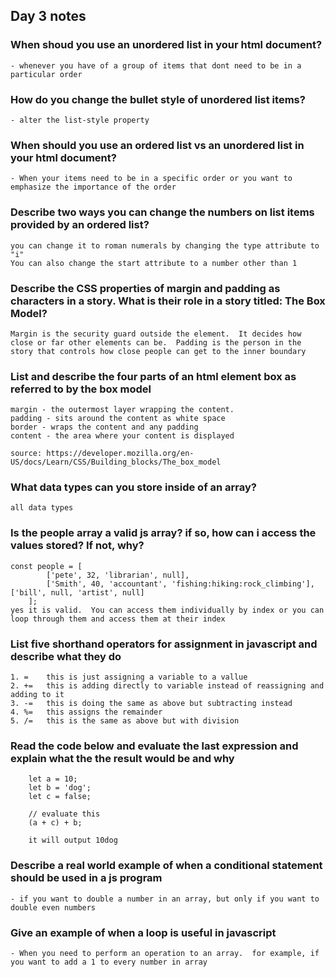 ## Day 3 notes

### When shoud you use an unordered list in your html document?
    - whenever you have of a group of items that dont need to be in a particular order

### How do you change the bullet style of unordered list items?
    - alter the list-style property 

### When should you use an ordered list vs an unordered list in your html document?
    - When your items need to be in a specific order or you want to emphasize the importance of the order


### Describe two ways you can change the numbers on list items provided by an ordered list?
    you can change it to roman numerals by changing the type attribute to "i"
    You can also change the start attribute to a number other than 1


### Describe the CSS properties of margin and padding as characters in a story.  What is their role in a story titled: The Box Model?
    Margin is the security guard outside the element.  It decides how close or far other elements can be.  Padding is the person in the story that controls how close people can get to the inner boundary

### List and describe the four parts of an html element box as referred to by the box model

    margin - the outermost layer wrapping the content. 
    padding - sits around the content as white space
    border - wraps the content and any padding
    content - the area where your content is displayed

    source: https://developer.mozilla.org/en-US/docs/Learn/CSS/Building_blocks/The_box_model

### What data types can you store inside of an array?
    all data types

### Is the people array a valid js array? if so, how can i access the values stored? If not, why?

    const people = [
            ['pete', 32, 'librarian', null], 
            ['Smith', 40, 'accountant', 'fishing:hiking:rock_climbing'], ['bill', null, 'artist', null]
        ];
    yes it is valid.  You can access them individually by index or you can loop through them and access them at their index

### List five shorthand operators for assignment in javascript and describe what they do
    1. =    this is just assigning a variable to a vallue
    2. +=   this is adding directly to variable instead of reassigning and adding to it
    3. -=   this is doing the same as above but subtracting instead
    4. %=   this assigns the remainder 
    5. /=   this is the same as above but with division

### Read the code below and evaluate the last expression and explain what the the result would be and why

        let a = 10;
        let b = 'dog';
        let c = false;

        // evaluate this
        (a + c) + b;

        it will output 10dog

### Describe a real world example of when a conditional statement should be used in a js program
    - if you want to double a number in an array, but only if you want to double even numbers

### Give an example of when a loop is useful in javascript
    - When you need to perform an operation to an array.  for example, if you want to add a 1 to every number in array